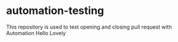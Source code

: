# automation-testing
This repository is used to test opening and closing pull request with Automation
Hello Lovely
